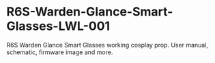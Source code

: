 # R6S-Warden-Glance-Smart-Glasses-LWL-001
R6S Warden Glance Smart Glasses working cosplay prop. User manual, schematic, firmware image and more.
